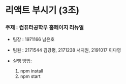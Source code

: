 # 리액트 부시기 (3조)

### 주제 : 컴퓨터공학부 홈페이지 리뉴얼

- 팀장 : 1971166 남윤호
- 팀원 : 2171544 김강평, 2171238 서지원, 2191017 이다영

- 실행 방법:
  1. npm install
  2. npm start
